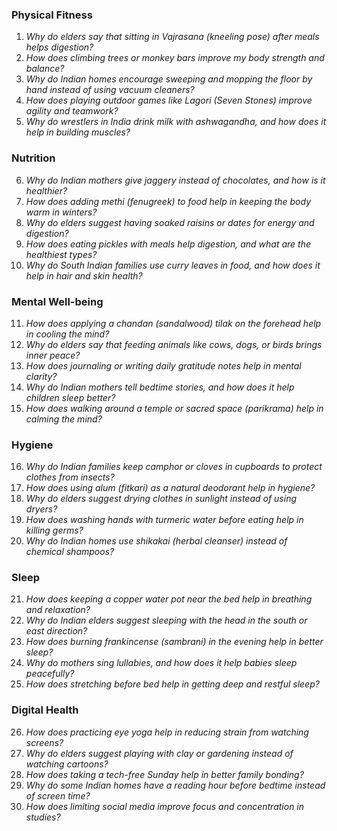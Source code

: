 ### **Physical Fitness**  
1. *Why do elders say that sitting in Vajrasana (kneeling pose) after meals helps digestion?*  
2. *How does climbing trees or monkey bars improve my body strength and balance?*  
3. *Why do Indian homes encourage sweeping and mopping the floor by hand instead of using vacuum cleaners?*  
4. *How does playing outdoor games like Lagori (Seven Stones) improve agility and teamwork?*  
5. *Why do wrestlers in India drink milk with ashwagandha, and how does it help in building muscles?*  

### **Nutrition**  
6. *Why do Indian mothers give jaggery instead of chocolates, and how is it healthier?*  
7. *How does adding methi (fenugreek) to food help in keeping the body warm in winters?*  
8. *Why do elders suggest having soaked raisins or dates for energy and digestion?*  
9. *How does eating pickles with meals help digestion, and what are the healthiest types?*  
10. *Why do South Indian families use curry leaves in food, and how does it help in hair and skin health?*  

### **Mental Well-being**  
11. *How does applying a chandan (sandalwood) tilak on the forehead help in cooling the mind?*  
12. *Why do elders say that feeding animals like cows, dogs, or birds brings inner peace?*  
13. *How does journaling or writing daily gratitude notes help in mental clarity?*  
14. *Why do Indian mothers tell bedtime stories, and how does it help children sleep better?*  
15. *How does walking around a temple or sacred space (parikrama) help in calming the mind?*  

### **Hygiene**  
16. *Why do Indian families keep camphor or cloves in cupboards to protect clothes from insects?*  
17. *How does using alum (fitkari) as a natural deodorant help in hygiene?*  
18. *Why do elders suggest drying clothes in sunlight instead of using dryers?*  
19. *How does washing hands with turmeric water before eating help in killing germs?*  
20. *Why do Indian homes use shikakai (herbal cleanser) instead of chemical shampoos?*  

### **Sleep**  
21. *How does keeping a copper water pot near the bed help in breathing and relaxation?*  
22. *Why do Indian elders suggest sleeping with the head in the south or east direction?*  
23. *How does burning frankincense (sambrani) in the evening help in better sleep?*  
24. *Why do mothers sing lullabies, and how does it help babies sleep peacefully?*  
25. *How does stretching before bed help in getting deep and restful sleep?*  

### **Digital Health**  
26. *How does practicing eye yoga help in reducing strain from watching screens?*  
27. *Why do elders suggest playing with clay or gardening instead of watching cartoons?*  
28. *How does taking a tech-free Sunday help in better family bonding?*  
29. *Why do some Indian homes have a reading hour before bedtime instead of screen time?*  
30. *How does limiting social media improve focus and concentration in studies?*
